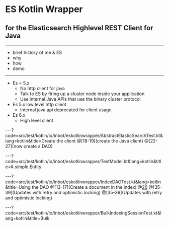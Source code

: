 # ES Kotlin Wrapper
## for the Elasticsearch Highlevel REST Client for Java

---

- brief history of me & ES
- why
- how
- demo

---
- Es < 5.x
  - No http client for java
  - Talk to ES by firing up a cluster node inside your application
  - Use internal Java APIs that use the binary cluster protocol
- Es 5.x low level http client
  - Internal java api deprecated for client usage
- Es 6.x
  - High level client

---?code=src/test/kotlin/io/inbot/eskotlinwrapper/AbstractElasticSearchTest.kt&lang=kotlin&title=Create the client
@[18-19](create the Java client)
@[22-27](now create a DAO)

---?code=src/test/kotlin/io/inbot/eskotlinwrapper/TestModel.kt&lang=kotlin&title=A simple Entity

---?code=src/test/kotlin/io/inbot/eskotlinwrapper/IndexDAOTest.kt&lang=kotlin&title=Using the DAO
@[13-17](Create a document in the index)
@[26](Updates)
@[35-39](Updates with retry and optimistic locking)
@[35-39](Updates with retry and optimistic locking)

---?code=src/test/kotlin/io/inbot/eskotlinwrapper/BulkIndexingSessionTest.kt&lang=kotlin&title=Bulk
